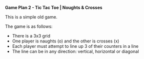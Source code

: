 <b>Game Plan 2 - Tic Tac Toe | Noughts & Crosses</b>


This is a simple old game. 

The game is as follows:
- There is a 3x3 grid
- One player is naughts (o) and the other is crosses (x)
- Each player must attempt to line up 3 of their counters in a line
- The line can be in any direction: vertical, horizontal or diagonal
